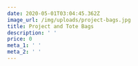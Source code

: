 ```yaml
---
date: 2020-05-01T03:04:45.362Z
image_url: /img/uploads/project-bags.jpg
title: Project and Tote Bags
description: ' '
price: 0
meta_1: ' '
meta_2: ' '
---
```


